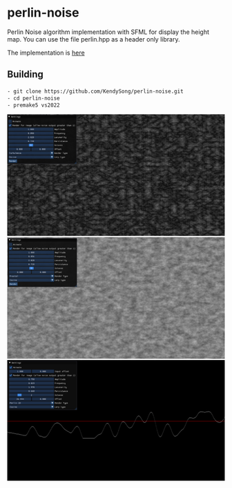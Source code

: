 # perlin-noise
Perlin Noise algorithm implementation with SFML for display the height map. You can use the file perlin.hpp as a header only library.

The implementation is <a href="https://github.com/KendySong/perlin-noise/blob/main/src/Core/Perlin.hpp">here<a/>

## Building
```git
- git clone https://github.com/KendySong/perlin-noise.git
- cd perlin-noise
- premake5 vs2022
```

<img src="/screenshots/turbulence.png">
<img src="/screenshots/perlin.png">
<img src="/screenshots/perlin-1D.png">

